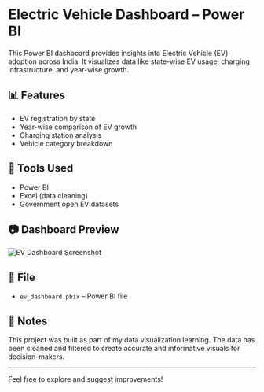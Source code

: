 # Electric Vehicle Dashboard – Power BI

This Power BI dashboard provides insights into Electric Vehicle (EV) adoption across India. It visualizes data like state-wise EV usage, charging infrastructure, and year-wise growth.

## 📊 Features

- EV registration by state
- Year-wise comparison of EV growth
- Charging station analysis
- Vehicle category breakdown

## 🧰 Tools Used

- Power BI
- Excel (data cleaning)
- Government open EV datasets

## 📷 Dashboard Preview

![EV Dashboard Screenshot](screenshot.png)

## 📁 File

- `ev_dashboard.pbix` – Power BI file

## 📌 Notes

This project was built as part of my data visualization learning. The data has been cleaned and filtered to create accurate and informative visuals for decision-makers.

---

Feel free to explore and suggest improvements!
